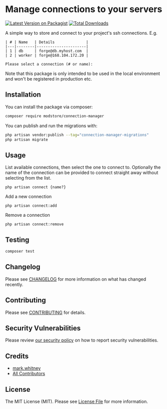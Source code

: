 # Manage connections to your servers

[![Latest Version on Packagist](https://img.shields.io/packagist/v/modstore/connection-manager.svg?style=flat-square)](https://packagist.org/packages/modstore/connection-manager)
[![Total Downloads](https://img.shields.io/packagist/dt/modstore/connection-manager.svg?style=flat-square)](https://packagist.org/packages/modstore/connection-manager)

A simple way to store and connect to your project's ssh connections. E.g.
```
| # | Name   | Details              |
|---|--------|----------------------|
| 1 | db     | forge@db.myhost.com  |
| 2 | worker | forge@168.104.172.20 |

Please select a connection (# or name):
```

Note that this package is only intended to be used in the local environment and won't be registered in production etc.

## Installation

You can install the package via composer:

```bash
composer require modstore/connection-manager
```

You can publish and run the migrations with:

```bash
php artisan vendor:publish --tag="connection-manager-migrations"
php artisan migrate
```

## Usage

List available connections, then select the one to connect to. Optionally the name of the connection can 
be provided to connect straight away without selecting from the list.
```
php artisan connect {name?}
```

Add a new connection
```
php artisan connect:add
```

Remove a connection
```
php artisan connect:remove
```

## Testing

```bash
composer test
```

## Changelog

Please see [CHANGELOG](CHANGELOG.md) for more information on what has changed recently.

## Contributing

Please see [CONTRIBUTING](CONTRIBUTING.md) for details.

## Security Vulnerabilities

Please review [our security policy](../../security/policy) on how to report security vulnerabilities.

## Credits

- [mark.whitney](https://github.com/modstore)
- [All Contributors](../../contributors)

## License

The MIT License (MIT). Please see [License File](LICENSE.md) for more information.
